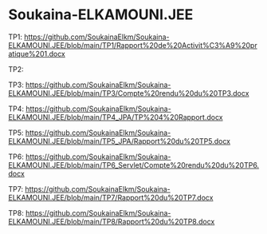 # Soukaina-ELKAMOUNI.JEE
TP1: https://github.com/SoukainaElkm/Soukaina-ELKAMOUNI.JEE/blob/main/TP1/Rapport%20de%20Activit%C3%A9%20pratique%201.docx

TP2:

TP3: https://github.com/SoukainaElkm/Soukaina-ELKAMOUNI.JEE/blob/main/TP3/Compte%20rendu%20du%20TP3.docx

TP4: https://github.com/SoukainaElkm/Soukaina-ELKAMOUNI.JEE/blob/main/TP4_JPA/TP%204%20Rapport.docx

TP5: https://github.com/SoukainaElkm/Soukaina-ELKAMOUNI.JEE/blob/main/TP5_JPA/Rapport%20du%20TP5.docx

TP6: https://github.com/SoukainaElkm/Soukaina-ELKAMOUNI.JEE/blob/main/TP6_Servlet/Compte%20rendu%20du%20TP6.docx

TP7: https://github.com/SoukainaElkm/Soukaina-ELKAMOUNI.JEE/blob/main/TP7/Rapport%20du%20TP7.docx

TP8: https://github.com/SoukainaElkm/Soukaina-ELKAMOUNI.JEE/blob/main/TP8/Rapport%20du%20TP8.docx
